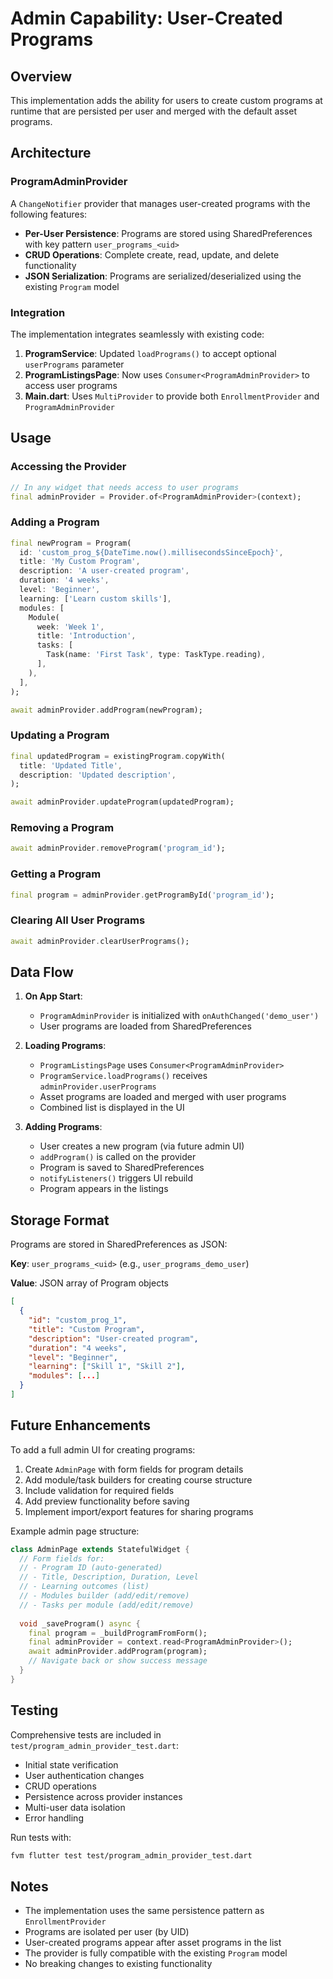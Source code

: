 # Admin Capability: User-Created Programs

## Overview
This implementation adds the ability for users to create custom programs at runtime that are persisted per user and merged with the default asset programs.

## Architecture

### ProgramAdminProvider
A `ChangeNotifier` provider that manages user-created programs with the following features:

- **Per-User Persistence**: Programs are stored using SharedPreferences with key pattern `user_programs_<uid>`
- **CRUD Operations**: Complete create, read, update, and delete functionality
- **JSON Serialization**: Programs are serialized/deserialized using the existing `Program` model

### Integration
The implementation integrates seamlessly with existing code:

1. **ProgramService**: Updated `loadPrograms()` to accept optional `userPrograms` parameter
2. **ProgramListingsPage**: Now uses `Consumer<ProgramAdminProvider>` to access user programs
3. **Main.dart**: Uses `MultiProvider` to provide both `EnrollmentProvider` and `ProgramAdminProvider`

## Usage

### Accessing the Provider
```dart
// In any widget that needs access to user programs
final adminProvider = Provider.of<ProgramAdminProvider>(context);
```

### Adding a Program
```dart
final newProgram = Program(
  id: 'custom_prog_${DateTime.now().millisecondsSinceEpoch}',
  title: 'My Custom Program',
  description: 'A user-created program',
  duration: '4 weeks',
  level: 'Beginner',
  learning: ['Learn custom skills'],
  modules: [
    Module(
      week: 'Week 1',
      title: 'Introduction',
      tasks: [
        Task(name: 'First Task', type: TaskType.reading),
      ],
    ),
  ],
);

await adminProvider.addProgram(newProgram);
```

### Updating a Program
```dart
final updatedProgram = existingProgram.copyWith(
  title: 'Updated Title',
  description: 'Updated description',
);

await adminProvider.updateProgram(updatedProgram);
```

### Removing a Program
```dart
await adminProvider.removeProgram('program_id');
```

### Getting a Program
```dart
final program = adminProvider.getProgramById('program_id');
```

### Clearing All User Programs
```dart
await adminProvider.clearUserPrograms();
```

## Data Flow

1. **On App Start**: 
   - `ProgramAdminProvider` is initialized with `onAuthChanged('demo_user')`
   - User programs are loaded from SharedPreferences

2. **Loading Programs**:
   - `ProgramListingsPage` uses `Consumer<ProgramAdminProvider>`
   - `ProgramService.loadPrograms()` receives `adminProvider.userPrograms`
   - Asset programs are loaded and merged with user programs
   - Combined list is displayed in the UI

3. **Adding Programs**:
   - User creates a new program (via future admin UI)
   - `addProgram()` is called on the provider
   - Program is saved to SharedPreferences
   - `notifyListeners()` triggers UI rebuild
   - Program appears in the listings

## Storage Format

Programs are stored in SharedPreferences as JSON:

**Key**: `user_programs_<uid>` (e.g., `user_programs_demo_user`)

**Value**: JSON array of Program objects
```json
[
  {
    "id": "custom_prog_1",
    "title": "Custom Program",
    "description": "User-created program",
    "duration": "4 weeks",
    "level": "Beginner",
    "learning": ["Skill 1", "Skill 2"],
    "modules": [...]
  }
]
```

## Future Enhancements

To add a full admin UI for creating programs:

1. Create `AdminPage` with form fields for program details
2. Add module/task builders for creating course structure
3. Include validation for required fields
4. Add preview functionality before saving
5. Implement import/export features for sharing programs

Example admin page structure:
```dart
class AdminPage extends StatefulWidget {
  // Form fields for:
  // - Program ID (auto-generated)
  // - Title, Description, Duration, Level
  // - Learning outcomes (list)
  // - Modules builder (add/edit/remove)
  // - Tasks per module (add/edit/remove)
  
  void _saveProgram() async {
    final program = _buildProgramFromForm();
    final adminProvider = context.read<ProgramAdminProvider>();
    await adminProvider.addProgram(program);
    // Navigate back or show success message
  }
}
```

## Testing

Comprehensive tests are included in `test/program_admin_provider_test.dart`:

- Initial state verification
- User authentication changes
- CRUD operations
- Persistence across provider instances
- Multi-user data isolation
- Error handling

Run tests with:
```bash
fvm flutter test test/program_admin_provider_test.dart
```

## Notes

- The implementation uses the same persistence pattern as `EnrollmentProvider`
- Programs are isolated per user (by UID)
- User-created programs appear after asset programs in the list
- The provider is fully compatible with the existing `Program` model
- No breaking changes to existing functionality
